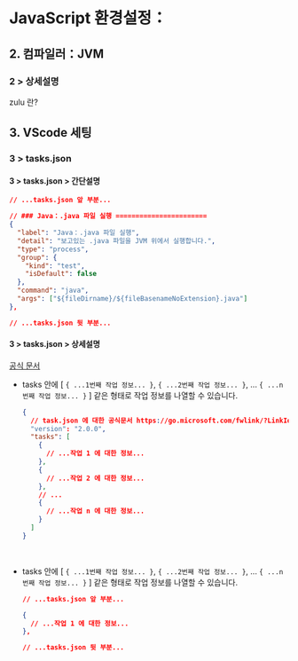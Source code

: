 # JavaScript 환경설정：

## 2. 컴파일러：JVM

### 2 > 상세설명

zulu 란?

## 3. VScode 세팅

### 3 > tasks.json

#### 3 > tasks.json > 간단설명

```json
// ...tasks.json 앞 부분...

// ### Java：.java 파일 실행 =======================
{
  "label": "Java：.java 파일 실행",
  "detail": "보고있는 .java 파일을 JVM 위에서 실행합니다.",
  "type": "process",
  "group": {
    "kind": "test",
    "isDefault": false
  },
  "command": "java",
  "args": ["${fileDirname}/${fileBasenameNoExtension}.java"]
},

// ...tasks.json 뒷 부분...
```

#### 3 > tasks.json > 상세설명

[공식 문서](https://code.visualstudio.com/docs/editor/tasks#vscode)

- tasks 안에 [ `{ ...1번째 작업 정보... }`, `{ ...2번째 작업 정보... }`, ... `{ ...n번째 작업 정보... }` ] 같은 형태로 작업 정보를 나열할 수 있습니다.

  ```json
  {
    // task.json 에 대한 공식문서 https://go.microsoft.com/fwlink/?LinkId=733558
    "version": "2.0.0",
    "tasks": [
      {
        // ...작업 1 에 대한 정보...
      },
      {
        // ...작업 2 에 대한 정보...
      },
      // ...
      {
        // ...작업 n 에 대한 정보...
      }
    ]
  }
  ```

<br />

- tasks 안에 [ `{ ...1번째 작업 정보... }`, `{ ...2번째 작업 정보... }`, ... `{ ...n번째 작업 정보... }` ] 같은 형태로 작업 정보를 나열할 수 있습니다.

  ```json
  // ...tasks.json 앞 부분...

  {
    // ...작업 1 에 대한 정보...
  },

  // ...tasks.json 뒷 부분...
  ```
